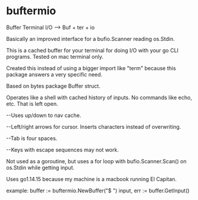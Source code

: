 # buftermio
Buffer Terminal I/O --> Buf + ter + io

Basically an improved interface for a bufio.Scanner reading os.Stdin. 

This is a cached buffer for your terminal for doing I/O with your go CLI programs. Tested on mac terminal only.

Created this instead of using a bigger import like "term" because this package answers a very specific need.

Based on bytes package Buffer struct.

Operates like a shell with cached history of inputs. No commands like echo, etc. That is left open.

--Uses up/down to nav cache.

--Left/right arrows for cursor. Inserts characters instead of overwriting.

--Tab is four spaces.

--Keys with escape sequences may not work.

Not used as a goroutine, but uses a for loop with bufio.Scanner.Scan() on os.Stdin while getting input.

Uses go1.14.15 because my machine is a macbook running El Capitan.

example:
buffer := buftermio.NewBuffer("$ ")
input, err := buffer.GetInput()
